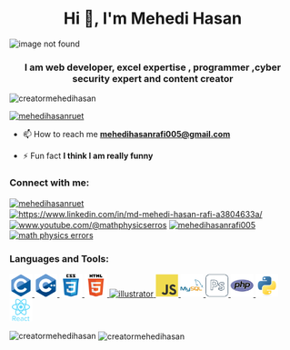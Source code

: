 <h1 align="center">Hi 👋, I'm Mehedi Hasan</h1>
<img src="https://x.com/MehediHasanRUET/header_photo" alt="image not found">
<h3 align="center">I am web developer, excel expertise , programmer ,cyber security expert and content creator</h3>

<p align="left"> <img src="https://x.com/MehediHasanRUET/header_photo" alt="creatormehedihasan" /> </p>

<p align="left"> <a href="" alt="creatormehedihasan" /></a> </p>

<p align="left"> <a href="https://twitter.com/mehedihasanruet" target="blank"><img src="[https://img.shields.io/twitter/follow/mehedihasanruet?logo=twitter&style=for-the-badge](https://pbs.twimg.com/profile_banners/1861099073425809414/1732556286/1080x360)" alt="mehedihasanruet" /></a> </p>

- 📫 How to reach me **mehedihasanrafi005@gmail.com**

- ⚡ Fun fact **I think I am really funny**

<h3 align="left">Connect with me:</h3>
<p align="left">
<a href="https://twitter.com/mehedihasanruet" target="blank"><img align="center" src="https://raw.githubusercontent.com/rahuldkjain/github-profile-readme-generator/master/src/images/icons/Social/twitter.svg" alt="mehedihasanruet" height="30" width="40" /></a>
<a href="https://linkedin.com/in/https://www.linkedin.com/in/md-mehedi-hasan-rafi-a3804633a/" target="blank"><img align="center" src="https://raw.githubusercontent.com/rahuldkjain/github-profile-readme-generator/master/src/images/icons/Social/linked-in-alt.svg" alt="https://www.linkedin.com/in/md-mehedi-hasan-rafi-a3804633a/" height="30" width="40" /></a>
<a href="https://fb.com/www.youtube.com/@mathphysicserros" target="blank"><img align="center" src="https://raw.githubusercontent.com/rahuldkjain/github-profile-readme-generator/master/src/images/icons/Social/facebook.svg" alt="www.youtube.com/@mathphysicserros" height="30" width="40" /></a>
<a href="https://instagram.com/mehedihasanrafi005" target="blank"><img align="center" src="https://raw.githubusercontent.com/rahuldkjain/github-profile-readme-generator/master/src/images/icons/Social/instagram.svg" alt="mehedihasanrafi005" height="30" width="40" /></a>
<a href="https://www.youtube.com/c/math physics errors" target="blank"><img align="center" src="https://raw.githubusercontent.com/rahuldkjain/github-profile-readme-generator/master/src/images/icons/Social/youtube.svg" alt="math physics errors" height="30" width="40" /></a>
</p>

<h3 align="left">Languages and Tools:</h3>
<p align="left"> <a href="https://www.cprogramming.com/" target="_blank" rel="noreferrer"> <img src="https://raw.githubusercontent.com/devicons/devicon/master/icons/c/c-original.svg" alt="c" width="40" height="40"/> </a> <a href="https://www.w3schools.com/cpp/" target="_blank" rel="noreferrer"> <img src="https://raw.githubusercontent.com/devicons/devicon/master/icons/cplusplus/cplusplus-original.svg" alt="cplusplus" width="40" height="40"/> </a> <a href="https://www.w3schools.com/css/" target="_blank" rel="noreferrer"> <img src="https://raw.githubusercontent.com/devicons/devicon/master/icons/css3/css3-original-wordmark.svg" alt="css3" width="40" height="40"/> </a> <a href="https://www.w3.org/html/" target="_blank" rel="noreferrer"> <img src="https://raw.githubusercontent.com/devicons/devicon/master/icons/html5/html5-original-wordmark.svg" alt="html5" width="40" height="40"/> </a> <a href="https://www.adobe.com/in/products/illustrator.html" target="_blank" rel="noreferrer"> <img src="https://www.vectorlogo.zone/logos/adobe_illustrator/adobe_illustrator-icon.svg" alt="illustrator" width="40" height="40"/> </a> <a href="https://developer.mozilla.org/en-US/docs/Web/JavaScript" target="_blank" rel="noreferrer"> <img src="https://raw.githubusercontent.com/devicons/devicon/master/icons/javascript/javascript-original.svg" alt="javascript" width="40" height="40"/> </a> <a href="https://www.mysql.com/" target="_blank" rel="noreferrer"> <img src="https://raw.githubusercontent.com/devicons/devicon/master/icons/mysql/mysql-original-wordmark.svg" alt="mysql" width="40" height="40"/> </a> <a href="https://www.photoshop.com/en" target="_blank" rel="noreferrer"> <img src="https://raw.githubusercontent.com/devicons/devicon/master/icons/photoshop/photoshop-line.svg" alt="photoshop" width="40" height="40"/> </a> <a href="https://www.php.net" target="_blank" rel="noreferrer"> <img src="https://raw.githubusercontent.com/devicons/devicon/master/icons/php/php-original.svg" alt="php" width="40" height="40"/> </a> <a href="https://www.python.org" target="_blank" rel="noreferrer"> <img src="https://raw.githubusercontent.com/devicons/devicon/master/icons/python/python-original.svg" alt="python" width="40" height="40"/> </a> <a href="https://reactjs.org/" target="_blank" rel="noreferrer"> <img src="https://raw.githubusercontent.com/devicons/devicon/master/icons/react/react-original-wordmark.svg" alt="react" width="40" height="40"/> </a> </p>

<p><img align="left" src="https://github-readme-stats.vercel.app/api/top-langs?username=creatormehedihasan&show_icons=true&locale=en&layout=compact" alt="creatormehedihasan" /></p>

<p>&nbsp;<img align="center" src="https://github-readme-stats.vercel.app/api?username=creatormehedihasan&show_icons=true&locale=en" alt="creatormehedihasan" /></p>


